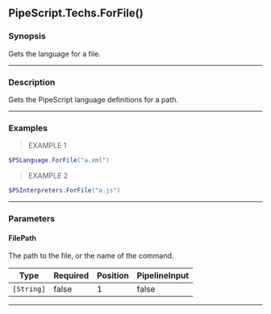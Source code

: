 PipeScript.Techs.ForFile()
--------------------------

### Synopsis
Gets the language for a file.

---

### Description

Gets the PipeScript language definitions for a path.

---

### Examples
> EXAMPLE 1

```PowerShell
$PSLanguage.ForFile("a.xml")
```
> EXAMPLE 2

```PowerShell
$PSInterpreters.ForFile("a.js")
```

---

### Parameters
#### **FilePath**
The path to the file, or the name of the command.

|Type      |Required|Position|PipelineInput|
|----------|--------|--------|-------------|
|`[String]`|false   |1       |false        |

---
